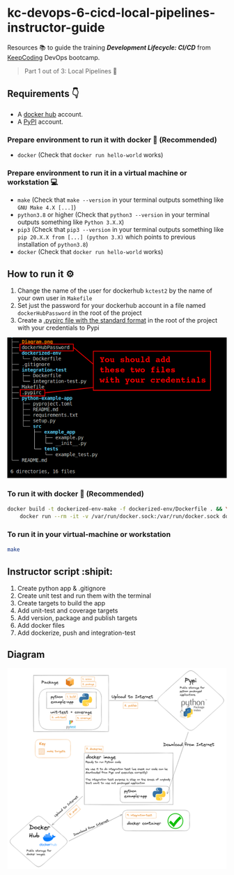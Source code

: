 # kc-devops-6-cicd-local-pipelines-instructor-guide 

Resources :books: to guide the training ***Development Lifecycle: CI/CD*** from [KeepCoding](https://keepcoding.io/) DevOps bootcamp.

> Part 1 out of 3: Local Pipelines :round_pushpin:

## Requirements :point_down:
- A [docker hub](https://hub.docker.com/) account.
- A [PyPI](https://pypi.org/) account. 

### Prepare environment to run it with docker :whale: (Recommended)
- `docker` (Check that `docker run hello-world` works)

### Prepare environment to run it in a virtual machine or workstation :computer:
- `make` (Check that `make --version` in your terminal outputs something like `GNU Make 4.X [...]`)
- `python3.8` or higher (Check that `python3 --version` in your terminal outputs something like `Python 3.X.X`)
- `pip3` (Check that `pip3 --version` in your terminal outputs something like `pip 20.X.X from [...] (python 3.X)` which points to previous installation of `python3.8`)
- `docker` (Check that  `docker run hello-world` works)

## How to run it :gear:

1. Change the name of the user for dockerhub `kctest2` by the name of your own user in `Makefile`
1. Set just the password for your dockerhub account in a file named `dockerHubPassword` in the root of the project
1. Create a [.pypirc file with the standard format](https://packaging.python.org/en/latest/specifications/pypirc/) in the root of the project with your credentials to Pypi

![Configuration Aid](./configurationAid.png)

### To run it with docker :whale: (Recommended)
```bash
docker build -t dockerized-env-make -f dockerized-env/Dockerfile . && \
    docker run --rm -it -v /var/run/docker.sock:/var/run/docker.sock dockerized-env-make
```

### To run it in your virtual-machine or workstation
```bash
make
```

## Instructor script :shipit:
1. Create python app & .gitignore
2. Create unit test and run them with the terminal
3. Create targets to build the app
4. Add unit-test and coverage targets
5. Add version, package and publish targets
6. Add docker files
7. Add dockerize, push and integration-test

## Diagram
![Diagram](./Diagram.png)